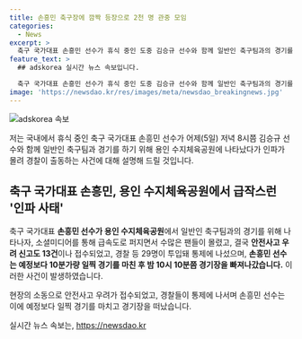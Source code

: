 ```yaml
---
title: 손흥민 축구장에 깜짝 등장으로 2천 명 관중 모임
categories:
  - News
excerpt: >
  축구 국가대표 손흥민 선수가 휴식 중인 도중 김승규 선수와 함께 일반인 축구팀과의 경기를 위해 용인 수지체육공원에 나타나자 팬들의 몰림으로 경찰이 출동하는 사건이 발생했습니다. 소셜미디어를 통해 손흥민 선수의 등장 소식이 확산되며 수많은 팬들이 몰렸고, 13건의 안전사고 우려 신고가 접수되어 경찰 등 29명이 투입돼 통제에 나섰습니다. 결국 손흥민 선수는 예정보다 일찍 경기를 마치고 경기장을 떠났습니다.
feature_text: >
  ## adskorea 실시간 뉴스 속보입니다.

  축구 국가대표 손흥민 선수가 휴식 중인 도중 김승규 선수와 함께 일반인 축구팀과의 경기를 위해 용인 수지체육공원에 나타나자 팬들의 몰림으로 경찰이 출동하는 사건이 발생했습니다. 소셜미디어를 통해 손흥민 선수의 등장 소식이 확산되며 수많은 팬들이 몰렸고, 13건의 안전사고 우려 신고가 접수되어 경찰 등 29명이 투입돼 통제에 나섰습니다. 결국 손흥민 선수는 예정보다 일찍 경기를 마치고 경기장을 떠났습니다.
image: 'https://newsdao.kr/res/images/meta/newsdao_breakingnews.jpg'
---
```


<p><img src="https://newsdao.kr/res/images/meta/newsdao_breakingnews.jpg" alt="adskorea 속보" /></p>

<p>저는 국내에서 휴식 중인 축구 국가대표 손흥민 선수가 어제(5일) 저녁 8시쯤 김승규 선수와 함께 일반인 축구팀과 경기를 하기 위해 용인 수지체육공원에 나타났다가 인파가 몰려 경찰이 출동하는 사건에 대해 설명해 드릴 것입니다.</p>

<h2 data-ke-size="size26">축구 국가대표 손흥민, 용인 수지체육공원에서 급작스런 '인파 사태'</h2>

<p>축구 국가대표 <b>손흥민 선수가 용인 수지체육공원</b>에서 일반인 축구팀과의 경기를 위해 나타나자, 소셜미디어를 통해 급속도로 퍼지면서 수많은 팬들이 몰렸고, 결국 <b>안전사고 우려 신고도 13건</b>이나 접수되었고, 경찰 등 29명이 투입돼 통제에 나섰으며, <b>손흥민 선수는 예정보다 10분가량 일찍 경기를 마친 후 밤 10시 10분쯤 경기장을 빠져나갔습니다.</b> 이러한 사건이 발생하였습니다.</p>

<p>현장의 소동으로 안전사고 우려가 접수되었고, 경찰들이 통제에 나서며 손흥민 선수는 이에 예정보다 일찍 경기를 마치고 경기장을 떠났습니다.</p>
실시간 뉴스 속보는, <a href="https://newsdao.kr" rel="dofollow">https://newsdao.kr</a>


